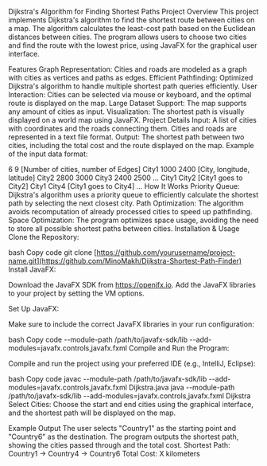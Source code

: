 Dijkstra's Algorithm for Finding Shortest Paths
Project Overview
This project implements Dijkstra's algorithm to find the shortest route between cities on a map. The algorithm calculates the least-cost path based on the Euclidean distances between cities. The program allows users to choose two cities and find the route with the lowest price, using JavaFX for the graphical user interface.

Features
Graph Representation: Cities and roads are modeled as a graph with cities as vertices and paths as edges.
Efficient Pathfinding: Optimized Dijkstra's algorithm to handle multiple shortest path queries efficiently.
User Interaction: Cities can be selected via mouse or keyboard, and the optimal route is displayed on the map.
Large Dataset Support: The map supports any amount of cities as input.
Visualization: The shortest path is visually displayed on a world map using JavaFX.
Project Details
Input: A list of cities with coordinates and the roads connecting them. Cities and roads are represented in a text file format.
Output: The shortest path between two cities, including the total cost and the route displayed on the map.
Example of the input data format:

6 9 [Number of cities, number of Edges]
City1 1000 2400 [City, longitude, latitude]
City2 2800 3000
City3 2400 2500
...
City1 City2 [City1 goes to City2]
City1 City4 [City1 goes to City4]
...
How It Works
Priority Queue: Dijkstra's algorithm uses a priority queue to efficiently calculate the shortest path by selecting the next closest city.
Path Optimization: The algorithm avoids recomputation of already processed cities to speed up pathfinding.
Space Optimization: The program optimizes space usage, avoiding the need to store all possible shortest paths between cities.
Installation & Usage
Clone the Repository:

bash
Copy code
git clone [https://github.com/yourusername/project-name.git](https://github.com/MinoMakh/Dijkstra-Shortest-Path-Finder)
Install JavaFX:

Download the JavaFX SDK from https://openjfx.io. Add the JavaFX libraries to your project by setting the VM options.

Set Up JavaFX:

Make sure to include the correct JavaFX libraries in your run configuration:

bash
Copy code
--module-path /path/to/javafx-sdk/lib --add-modules=javafx.controls,javafx.fxml
Compile and Run the Program:

Compile and run the project using your preferred IDE (e.g., IntelliJ, Eclipse):

bash
Copy code
javac --module-path /path/to/javafx-sdk/lib --add-modules=javafx.controls,javafx.fxml Dijkstra.java
java --module-path /path/to/javafx-sdk/lib --add-modules=javafx.controls,javafx.fxml Dijkstra
Select Cities: Choose the start and end cities using the graphical interface, and the shortest path will be displayed on the map.

Example Output
The user selects "Country1" as the starting point and "Country6" as the destination.
The program outputs the shortest path, showing the cities passed through and the total cost.
Shortest Path: Country1 -> Country4 -> Country6
Total Cost: X kilometers
